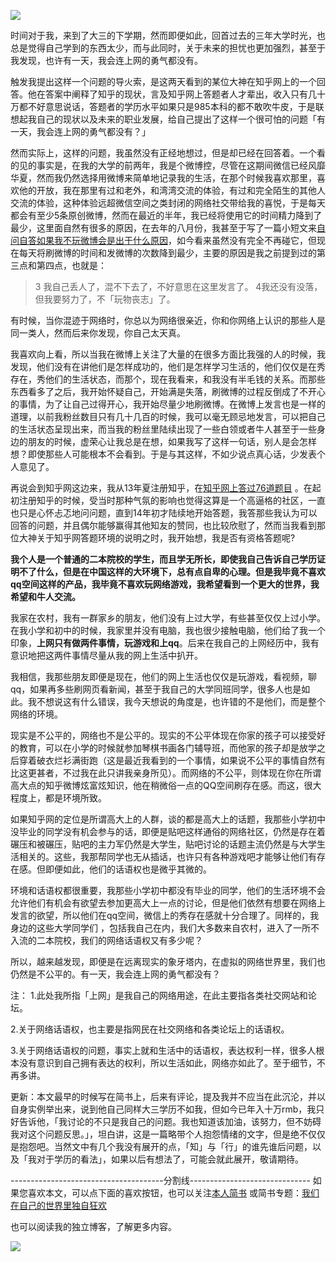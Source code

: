 ![](http://hktkdy.qiniudn.com/surfingnet.jpg)

时间对于我，来到了大三的下学期，然而即便如此，回首过去的三年大学时光，也总是觉得自己学到的东西太少，而与此同时，关于未来的担忧也更加强烈，甚至于我发现，也许有一天，我会连上网的勇气都没有。

触发我提出这样一个问题的导火索，是这两天看到的某位大神在知乎网上的一个回答。他在答案中阐释了知乎的现状，言及知乎网上答题者人才辈出，收入只有几十万都不好意思说话，答题者的学历水平如果只是985本科的都不敢吹牛皮，于是联想起我自己的现状以及未来的职业发展，给自己提出了这样一个很可怕的问题「有一天，我会连上网的勇气都没有？」

然而实际上，这样的问题，我虽然没有正经地想过，但是却已经在回答着。一个看的见的事实是，在我的大学的前两年，我是个微博控，尽管在这期间微信已经风靡华夏，然而我仍然选择用微博来简单地记录我的生活，在那个时候我喜欢那里，喜欢他的开放，我在那里有过和老外，和湾湾交流的体验，有过和完全陌生的其他人交流的体验，这种体验远超微信空间之类封闭的网络社交带给我的喜悦，于是每天都会有至少5条原创微博，然而在最近的半年，我已经将使用它的时间精力降到了最少，这里面自然有很多的原因，在去年的八月份，我甚至于写了一篇小短文来[自问自答如果我不玩微博会是出于什么原因](http://hktkdy.com/2014/08/25/201408/082518/)，如今看来虽然没有完全不再碰它，但现在每天将刷微博的时间和发微博的次数降到最少，主要的原因是我之前提到过的第三点和第四点，也就是：
>3 我自己丢人了，混不下去了，不好意思在这里发言了。
4我还没有没落，但我要努力了，不「玩物丧志」了。

有时候，当你混迹于网络时，你总以为网络很亲近，你和你网络上认识的那些人是同一类人，然而后来你发现，你自己太天真。

我喜欢向上看，所以当我在微博上关注了大量的在很多方面比我强的人的时候，我发现，他们没有在讲他们是怎样成功的，他们是怎样学习生活的，他们仅仅是在秀存在，秀他们的生活状态，而那个，现在我看来，和我没有半毛钱的关系。而那些东西看多了之后，我开始怀疑自己，开始满是失落，刷微博的过程反倒成了不开心的事情，为了让自己过得开心，我开始尽量少地刷微博。在微博上发言也是一样的道理，以前我粉丝数目只有几十几百的时候，我可以毫无顾忌地发言，可以把自己的生活状态呈现出来，而当我的粉丝里陆续出现了一些白领或者牛人甚至于一些身边的朋友的时候，虚荣心让我总是在想，如果我写了这样一句话，别人是会怎样想？即使那些人可能根本不会看到。于是与其这样，不如少说点真心话，少发表个人意见了。

再说会到知乎网这边来，我从13年夏注册知乎，在[知乎网上答过76道题目](http://www.zhihu.com/people/zhang-hai-26) 。在起初注册知乎的时候，受当时那种气氛的影响也觉得这算是一个高逼格的社区，一直也只是心怀忐忑地问问题，直到14年初才陆续地开始答题，我答那些我认为可以回答的问题，并且偶尔能够赢得其他知友的赞同，也比较欣慰了，然而当我看到那位大神关于知乎网答题环境的说明之时，我开始想，我是否有资格答题呢?

**我个人是一个普通的二本院校的学生，而且学无所长，即使我自己告诉自己学历证明不了什么，但是在中国这样的大环境下，总有点自卑的心理。但是我毕竟不喜欢qq空间这样的产品，我毕竟不喜欢玩网络游戏，我希望看到一个更大的世界，我希望和牛人交流。**

我家在农村，我有一群家乡的朋友，他们没有上过大学，有些甚至仅仅上过小学。在我小学和初中的时候，我家里并没有电脑，我也很少接触电脑，他们给了我一个印象，**上网只有做两件事情，玩游戏和上qq**。后来在我自己的上网经历中，我有意识地把这两件事情尽量从我的网上生活中扒开。

我相信，我那些朋友即便是现在，他们的网上生活也仅仅是玩游戏，看视频，聊qq，如果再多些刷网页看新闻，甚至于我自己的大学同班同学，很多人也是如此。我不想说这有什么错误，我今天想说的角度是，也许错的不是他们，而是整个网络的环境。

现实是不公平的，网络也不是公平的。现实的不公平体现在你家的孩子可以接受好的教育，可以在小学的时候就参加琴棋书画各门辅导班，而他家的孩子却是放学之后穿着破衣烂衫满街跑（这是最近我看到的一个事情，如果说不公平的事情自然有比这更甚者，不过我在此只讲我亲身所见）。而网络的不公平，则体现在你在所谓高大点的知乎微博炫富炫知识，他在稍微俗一点的QQ空间刷存在感。而这，很大程度上，都是环境所致。

如果知乎网的定位是所谓高大上的人群，谈的都是高大上的话题，我那些小学初中没毕业的同学没有机会参与的话，即便是贴吧这样通俗的网络社区，仍然是存在着碾压和被碾压，贴吧的主力军仍然是大学生，贴吧讨论的话题主流仍然是与大学生活相关的。这些，我那帮同学也无从插话，也许只有各种游戏吧才能够让他们有存在感。但即便如此，他们的话语权也是微乎其微的。

环境和话语权都很重要，我那些小学初中都没有毕业的同学，他们的生活环境不会允许他们有机会有欲望去参加更高大上一点的讨论，但是他们依然有想要在网络上发言的欲望，所以他们在qq空间，微信上的秀存在感就十分合理了。同样的，我身边的这些大学同学们 ，包括我自己在内，我们大多数来自农村，进入了一所不入流的二本院校，我们的网络话语权又有多少呢？

所以，越来越发现，即便是在远离现实的象牙塔内，在虚拟的网络世界里，我们也仍然是不公平的。有一天，我会连上网的勇气都没有？

注：
1.此处我所指「上网」是我自己的网络用途，在此主要指各类社交网站和论坛。

2.关于网络话语权，也主要是指网民在社交网络和各类论坛上的话语权。

3.关于网络话语权的问题，事实上就和生活中的话语权，表达权利一样，很多人根本没有意识到自己拥有表达的权利，所以生活如此，网络亦如此了。至于细节，不再多讲。


更新：本文最早的时候写在简书上，后来有评论，提及我并不应当在此沉沦，并以自身实例举出来，说到他自己同样大三学历不如我，但如今已年入十万rmb，我只好告诉他，「我讨论的不只是我自己的问题。我也知道该加油，该努力，但不妨碍我对这个问题反思。」，坦白讲，这是一篇略带个人抱怨情绪的文字，但是绝不仅仅是抱怨吧。当然文中有几个我没有展开的点，「知」与「行」的谁先谁后问题，以及「我对于学历的看法」，如果以后有想法了，可能会就此展开，敬请期待。

--------------------------------------分割线------------------------------
如果您喜欢本文，可以点下面的喜欢按钮，也可以关注[本人简书](http://www.jianshu.com/users/1c26e9e36267/latest_articles)
或简书专题：[我们在自己的世界里独自狂欢](http://www.jianshu.com/collection/7b424559990a)

也可以阅读我的独立博客，了解更多内容。

[![](http://hktkdy.qiniudn.com/slogan.jpg)](http://hktkdy.com)



